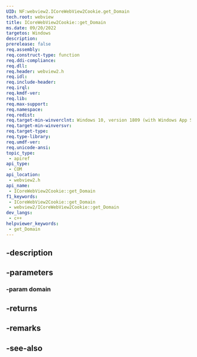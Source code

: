 ```yaml
---
UID: NF:webview2.ICoreWebView2Cookie.get_Domain
tech.root: webview
title: ICoreWebView2Cookie::get_Domain
ms.date: 09/20/2022
targetos: Windows
description: 
prerelease: false
req.assembly: 
req.construct-type: function
req.ddi-compliance: 
req.dll: 
req.header: webview2.h
req.idl: 
req.include-header: 
req.irql: 
req.kmdf-ver: 
req.lib: 
req.max-support: 
req.namespace: 
req.redist: 
req.target-min-winverclnt: Windows 10, version 1809 (with Windows App SDK 1.1 or later)
req.target-min-winversvr: 
req.target-type: 
req.type-library: 
req.umdf-ver: 
req.unicode-ansi: 
topic_type:
 - apiref
api_type:
 - COM
api_location:
 - webview2.h
api_name:
 - ICoreWebView2Cookie::get_Domain
f1_keywords:
 - ICoreWebView2Cookie::get_Domain
 - webview2/ICoreWebView2Cookie::get_Domain
dev_langs:
 - c++
helpviewer_keywords:
 - get_Domain
---
```


## -description

## -parameters

### -param domain

## -returns

## -remarks

## -see-also


